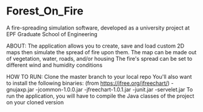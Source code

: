 # Forest_On_Fire

A fire-spreading simulation software, developed as a university project at EPF Graduate School of Engineering

ABOUT:
The application allows you to create, save and load custom 2D maps then simulate the spread of fire upon them.
The map can be made out of vegetation, water, roads, and/or housing
The fire's spread can be set to different wind and humidity conditions

HOW TO RUN:
Clone the master branch to your local repo
You'll also want to install the following binaries: (from https://jfree.org/jfreechart/)
-gnujaxp.jar
-jcommon-1.0.0.jar
-jfreechart-1.0.1.jar
-junit.jar
-servelet.jar
To run the application, you will have to compile the Java classes of the project on your cloned version
